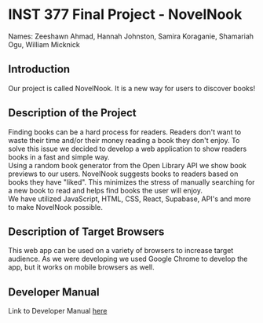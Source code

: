 # INST 377 Final Project - NovelNook 
Names: Zeeshawn Ahmad, Hannah Johnston, Samira Koraganie, Shamariah Ogu, William Micknick

## Introduction
Our project is called NovelNook. It is a new way for users to discover books! 
## Description of the Project
Finding books can be a hard process for readers. Readers don't want to waste their time and/or their money reading a book they don't enjoy. To solve this issue we decided to develop a web application to show readers books in a fast and simple way. <br>
Using a random book generator from the Open Library API we show book previews to our users. NovelNook suggests books to readers based on books they have "liked". This minimizes the stress of manually searching for a new book to read and helps find books the user will enjoy. <br>
We have utilized JavaScript, HTML, CSS, React, Supabase, API's and more to make NovelNook possible.
## Description of Target Browsers
This web app can be used on a variety of browsers to increase target audience. As we were developing we used Google Chrome to develop the app, but it works on mobile browsers as well. 

## Developer Manual
Link to Developer Manual [here](docs.md)

